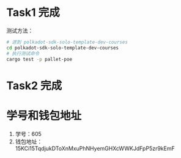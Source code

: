 # Task1 完成
测试方法：
```Bash
# 进到 polkadot-sdk-solo-template-dev-courses
cd polkadot-sdk-solo-template-dev-courses
# 执行测试命令
cargo test -p pallet-poe
```
# Task2 完成

# 学号和钱包地址
1. 学号：605
2. 钱包地址：15KCi15TqdjukDToXnMxuPhNHyemGHXcWWKJdFpP5zr9kEmF